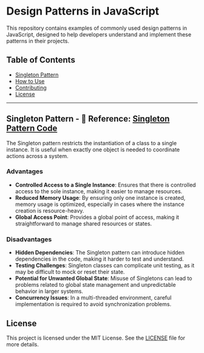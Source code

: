 # Design Patterns in JavaScript

This repository contains examples of commonly used design patterns in JavaScript, designed to help developers understand and implement these patterns in their projects.

## Table of Contents
- [Singleton Pattern](#singleton-pattern)
- [How to Use](#how-to-use)
- [Contributing](#contributing)
- [License](#license)

---

## Singleton Pattern - 🔗 **Reference:** [Singleton Pattern Code](singletonPattern/counter.js)
The Singleton pattern restricts the instantiation of a class to a single instance. It is useful when exactly one object is needed to coordinate actions across a system.

### Advantages
- **Controlled Access to a Single Instance**: Ensures that there is controlled access to the sole instance, making it easier to manage resources.
- **Reduced Memory Usage**: By ensuring only one instance is created, memory usage is optimized, especially in cases where the instance creation is resource-heavy.
- **Global Access Point**: Provides a global point of access, making it straightforward to manage shared resources or states.

### Disadvantages
- **Hidden Dependencies**: The Singleton pattern can introduce hidden dependencies in the code, making it harder to test and understand.
- **Testing Challenges**: Singleton classes can complicate unit testing, as it may be difficult to mock or reset their state.
- **Potential for Unwanted Global State**: Misuse of Singletons can lead to problems related to global state management and unpredictable behavior in larger systems.
- **Concurrency Issues**: In a multi-threaded environment, careful implementation is required to avoid synchronization problems.

## License
This project is licensed under the MIT License. See the [LICENSE](LICENSE) file for more details.


